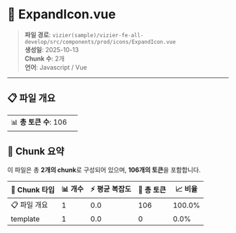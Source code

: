 # 📄 ExpandIcon.vue

> **파일 경로**: `vizier(sample)/vizier-fe-all-develop/src/components/prod/icons/ExpandIcon.vue`  
> **생성일**: 2025-10-13  
> **Chunk 수**: 2개  
> **언어**: Javascript / Vue
---


## 📋 파일 개요

| | |
|--|--|
| 📊 **총 토큰 수**: 106 |  |






## 🧩 Chunk 요약

이 파일은 총 **2개의 chunk**로 구성되어 있으며, **106개의 토큰**을 포함합니다.

| 🧩 Chunk 타입 | 📊 개수 | ⚡ 평균 복잡도 | 📝 총 토큰 | 📈 비율 |
|---------------|--------|-------------|----------|--------|
| 📋 파일 개요 | 1 | 0.0 | 106 | 100.0% |
| template | 1 | 0.0 | 0 | 0.0% |

